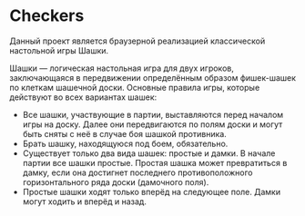 # Checkers
Данный проект является браузерной реализацией классической настольной игры Шашки.

Шашки — логическая настольная игра для двух игроков, заключающаяся в передвижении определённым образом фишек-шашек по клеткам шашечной доски.
Основные правила игры, которые действуют во всех вариантах шашек:
- Все шашки, участвующие в партии, выставляются перед началом игры на доску. Далее они передвигаются по полям доски и могут быть сняты с неё в случае боя шашкой противника.
- Брать шашку, находящуюся под боем, обязательно.
- Существует только два вида шашек: простые и дамки. В начале партии все шашки простые. Простая шашка может превратиться в дамку, если она достигнет последнего противоположного горизонтального ряда доски (дамочного поля).
- Простые шашки ходят только вперёд на следующее поле. Дамки могут ходить и вперёд и назад.
